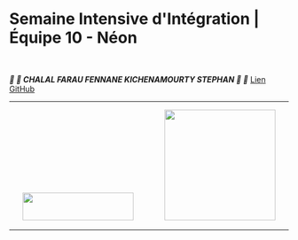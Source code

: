 # Semaine Intensive d'Intégration | Équipe 10 - Néon
&nbsp;

__*:lollipop: :candy:  CHALAL FARAU FENNANE KICHENAMOURTY STEPHAN :candy: :lollipop:*__
[Lien GitHub](https://github.com/Benjigo93/hetic-w1p2021-10-neon)
***
<div align="center">
<img margin-right="500" src="../assets/haribo-logo.png" width="200" height="50"> &nbsp;&nbsp;&nbsp;&nbsp;&nbsp;&nbsp;&nbsp;&nbsp;&nbsp;&nbsp;&nbsp;&nbsp; <img src="../assets/hetic-logo.png" width="200">
</div>

***
